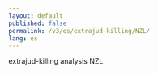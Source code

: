 ```yaml
---
layout: default
published: false
permalink: /v3/es/extrajud-killing/NZL/
lang: es
---
```


extrajud-killing analysis NZL

